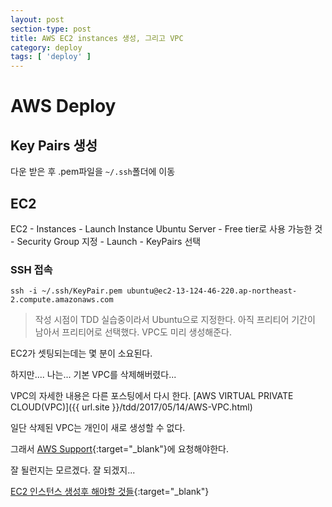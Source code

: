 ```yaml
---
layout: post
section-type: post
title: AWS EC2 instances 생성, 그리고 VPC
category: deploy
tags: [ 'deploy' ]
---
```


# AWS Deploy

## Key Pairs 생성
다운 받은 후 .pem파일을 `~/.ssh`폴더에 이동

## EC2
EC2 - Instances - Launch Instance
Ubuntu Server - Free tier로 사용 가능한 것 - Security Group 지정 - Launch - KeyPairs 선택

### SSH 접속

```
ssh -i ~/.ssh/KeyPair.pem ubuntu@ec2-13-124-46-220.ap-northeast-2.compute.amazonaws.com
```
> 작성 시점이 TDD 실습중이라서 Ubuntu으로 지정한다. 아직 프리티어 기간이 남아서 프리티어로 선택했다. VPC도 미리 생성해준다.

EC2가 셋팅되는데는 몇 분이 소요된다.

하지만.... 나는... 기본 VPC를 삭제해버렸다...

VPC의 자세한 내용은 다른 포스팅에서 다시 한다.
[AWS VIRTUAL PRIVATE CLOUD(VPC)]({{ url.site }}/tdd/2017/05/14/AWS-VPC.html)

일단 삭제된 VPC는 개인이 새로 생성할 수 없다.

그래서 [AWS Support](https://console.aws.amazon.com/support){:target="_blank"}에 요청해야한다.

잘 될런지는 모르겠다. 잘 되겠지...

[EC2 인스턴스 생성후 해야할 것들](https://github.com/KimDoKy/FastCamp/blob/master/Deploy/01.Ubuntu%20Linux%20Deploy.md){:target="_blank"}
